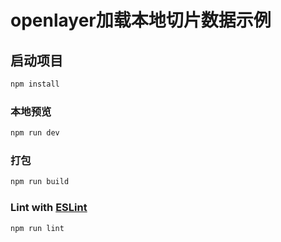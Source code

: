 # openlayer加载本地切片数据示例

## 启动项目

```sh
npm install
```

### 本地预览

```sh
npm run dev
```

### 打包

```sh
npm run build
```

### Lint with [ESLint](https://eslint.org/)

```sh
npm run lint
```
